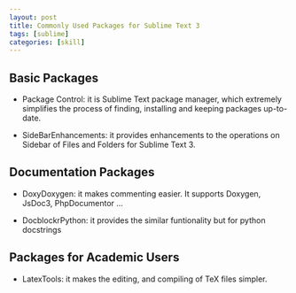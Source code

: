 ```yaml
---
layout: post
title: Commonly Used Packages for Sublime Text 3
tags: [sublime]
categories: [skill]
---
```



Basic Packages
--------------

+ Package Control: it is Sublime Text package manager, which extremely simplifies the process of finding, installing and keeping packages up-to-date.

+ SideBarEnhancements: it provides enhancements to the operations on Sidebar of Files and Folders for Sublime Text 3.



Documentation Packages
----------------------

+ DoxyDoxygen: it makes commenting easier. It supports Doxygen, JsDoc3, PhpDocumentor ...

+ DocblockrPython: it provides the similar funtionality but for python docstrings


Packages for Academic Users
---------------------------

+ LatexTools: it makes the editing, and compiling of TeX files simpler.

